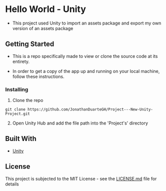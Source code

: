 # Hello World - Unity

- This project used Unity to import an assets package and export my own version of an assets package

## Getting Started

- This is a repo specifically made to view or clone the source code at its entirety.

- In order to get a copy of the app up and running on your local machine, follow these instructions.

### Installing

1. Clone the repo

```
git clone https://github.com/JonathanDuarteGH/Project---New-Unity-Project.git
```

2. Open Unity Hub and add the file path into the 'Project's' directory

## Built With

* [Unity](https://unity.com/)

## License

This project is subjected to the MIT License - see the [LICENSE.md](LICENSE.md) file for details